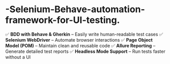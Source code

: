# -Selenium-Behave-automation-framework-for-UI-testing.
✅ **BDD with Behave &amp; Gherkin** – Easily write human-readable test cases ✅ **Selenium WebDriver** – Automate browser interactions ✅ **Page Object Model (POM)** – Maintain clean and reusable code ✅ **Allure Reporting** – Generate detailed test reports ✅ **Headless Mode Support** – Run tests faster without a UI
